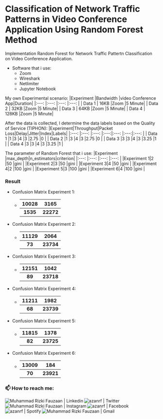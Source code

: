 # Classification of Network Traffic Patterns in Video Conference Application Using Random Forest Method

Implementation Random Forest for Network Traffic Pattertn Classification on Video Conference Application.
- Software that i use:
  - Zoom
  - Wireshark
  - Netlimiter
  - Jupyter Notebook

My own Experimental scenario:
|Experiment     |Bandwidth      |video Conference App|Duration|
|:---:          |:---:          |:---:               |:---:   |
| Data 1        | 16KB          |Zoom                |5 Minute|
| Data 2        | 32KB          |Zoom                |5 Minute|
| Data 3        | 64KB          |Zoom                |5 Minute|
| Data 4        | 128KB         |Zoom                |5 Minute|

After the data is collected, I determine the data labels based on the Quality of Service (TIPHON):
|Experiment|Throughput|Packet Loss|Delay|Jitter|Index|Labels|
|:---:     |:---:     |:---:      |:---:|:---: |:---:|:---: |
| Data 1   |1         |3          |4    |3     |2.75 |0     |
| Data 2   |1         |3          |4    |3     |2.75 |0     |
| Data 3   |3         |3          |4    |3     |3.25 |1     |
| Data 4   |3         |3          |4    |3     |3.25 |1     |

The parameter of Random Forest that i use:
|Experiment  |max_depth|n_estimators|criterion|
|:---:       |:---:    |:---:       |:---:    |
|Experiment 1|2        |50          |gini     |
|Experiment 2|3        |50          |gini     |
|Experiment 3|4        |50          |gini     |
|Experiment 4|2        |100         |gini     |
|Experiment 5|3        |100         |gini     |
|Experiment 6|4        |100         |gini     |

### Result
- Confusion Matrix Experiment 1:
  - |10028|3165 |
    |:---:|:---:| 
    |**1535** |**22272**|
- Confusion Matrix Experiment 2:
  - |11129|2064 |
    |:---:|:---:| 
    |**73** |**23734**|
- Confusion Matrix Experiment 3:
  - |12151|1042 |
    |:---:|:---:| 
    |**89** |**23718**|
- Confusion Matrix Experiment 4:
  - |11211|1982 |
    |:---:|:---:| 
    |**68** |**23739**|
- Confusion Matrix Experiment 5:
  - |11815|1378 |
    |:---:|:---:| 
    |**82** |**23725**|
- Confusion Matrix Experiment 6:
  - |13009|184 |
    |:---:|:---:| 
    |**70** |**23921**|    

### 📫 How to reach me:
<p align="left"> 
  <a href="https://www.linkedin.com/in/muhammad-rizki-fauzaan-a32a94176/" target="_blank"><img align="left" alt="Muhammad Rizki Fauzaan | Linkedin" src="https://img.shields.io/badge/LinkedIn-%230077B5.svg?&style=flat-square&logo=linkedin&logoColor=white"/></a>
  <a href="https://twitter.com/azanrf" target="_blank" target="_blank"><img align="left" alt="azanrf | Twitter" src="https://img.shields.io/badge/Twitter-%231877F2.svg?&style=flat-square&logo=twitter&logoColor=white"/></a>
  <a href="https://www.instagram.com/rizki.fauzaan/" target="_blank"><img align="left" alt="Muhammad Rizki Fauzaan | Instagram" src="https://img.shields.io/badge/Instagram-%23E4405F.svg?&style=flat-square&logo=instagram&logoColor=white" alt="Instagram"/></a>
  <a href="https://www.facebook.com/azanrf" target="_blank"><img align="left" alt="azanrf | Facebook" src="https://img.shields.io/badge/Facebook-%231877F2.svg?&style=flat-square&logo=facebook&logoColor=white" alt="Facebook"/></a>
  <a href="https://open.spotify.com/user/azanrf" target="_blank"><img align="left" alt="azanrf | Spotify" src="https://img.shields.io/badge/Spotify-%231ED760.svg?&style=flat-square&logo=spotify&logoColor=white" alt="Spotify"></a>
  <a href="mailto:rizkifauzaan08@gmail.com" target="_blank"><img align="left" alt="Muhammad Rizki Fauzaan | Gmail" src="https://img.shields.io/badge/-rizkifauzaan08@gmail.com-D14836?style=flat-square&logo=Gmail&logoColor=white"/></a>
</p>

